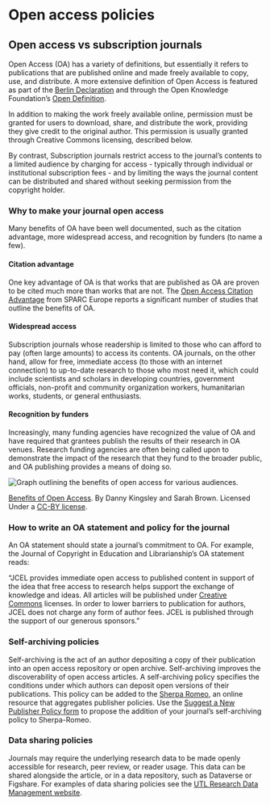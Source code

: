 # Open access policies

## Open access vs subscription journals

Open Access (OA) has a variety of definitions, but essentially it refers to publications that are published online and made freely available to copy, use, and distribute. A more extensive definition of Open Access is featured as part of the [Berlin Declaration](https://en.wikipedia.org/wiki/Berlin_Declaration_on_Open_Access_to_Knowledge_in_the_Sciences_and_Humanities) and through the Open Knowledge Foundation’s [Open Definition](https://opendefinition.org).

In addition to making the work freely available online, permission must be granted for users to download, share, and distribute the work, providing they give credit to the original author. This permission is usually granted through Creative Commons licensing, described below.

By contrast, Subscription journals restrict access to the journal’s contents to a limited audience by charging for access - typically through individual or institutional subscription fees - and by limiting the ways the journal content can be distributed and shared without seeking permission from the copyright holder.

### Why to make your journal open access

Many benefits of OA have been well documented, such as the citation advantage, more widespread access, and recognition by funders (to name a few).

#### Citation advantage

One key advantage of OA is that works that are published as OA are proven to be cited much more than works that are not. The [Open Access Citation Advantage](https://sparceurope.org/what-we-do/open-access/sparc-europe-open-access-resources/open-access-citation-advantage-service-oaca/) from SPARC Europe reports a significant number of studies that outline the benefits of OA.

#### Widespread access

Subscription journals whose readership is limited to those who can afford to pay (often large amounts) to access its contents. OA journals, on the other hand, allow for free, immediate access (to those with an internet connection) to up-to-date research to those who most need it, which could include scientists and scholars in developing countries, government officials, non-profit and community organization workers, humanitarian works, students, or general enthusiasts.

#### Recognition by funders

Increasingly, many funding agencies have recognized the value of OA and have required that grantees publish the results of their research in OA venues. Research funding agencies are often being called upon to demonstrate the impact of the research that they fund to the broader public, and OA publishing provides a means of doing so.

![Graph outlining the benefits of open access for various audiences.](./assets/journal-policies-benefits-of-oa.png)

[Benefits of Open Access](https://aoasg.files.wordpress.com/2013/02/benefitsofopenaccess_cc-by_logo.pdf). By Danny Kingsley and Sarah Brown. Licensed Under a [CC-BY license](https://creativecommons.org/licenses/by/4.0/).

### How to write an OA statement and policy for the journal

An OA statement should state a journal’s commitment to OA. For example, the Journal of Copyright in Education and Librarianship’s OA statement reads:

“JCEL provides immediate open access to published content in support of the idea that free access to research helps support the exchange of knowledge and ideas. All articles will be published under [Creative Commons](https://creativecommons.org/) licenses. In order to lower barriers to publication for authors, JCEL does not charge any form of author fees. JCEL is published through the support of our generous sponsors.”

### Self-archiving policies

Self-archiving is the act of an author depositing a copy of their publication into an open access repository or open archive. Self-archiving improves the discoverability of open access articles. A self-archiving policy specifies the conditions under which authors can deposit open versions of their publications. This policy can be added to the [Sherpa Romeo](https://v2.sherpa.ac.uk/romeo/), an online resource that aggregates publisher policies. Use the [Suggest a New Publisher Policy form](https://forms.sherpa.ac.uk/new-publisher-policy.php?service-identifier=romeo2) to propose the addition of your journal’s self-archiving policy to Sherpa-Romeo.

### Data sharing policies

Journals may require the underlying research data to be made openly accessible for research, peer review, or reader usage. This data can be shared alongside the article, or in a data repository, such as Dataverse or Figshare. For examples of data sharing policies see the [UTL Research Data Management website](https://onesearch.library.utoronto.ca/researchdata/journal-policies).  
